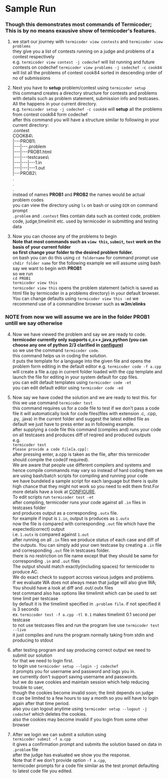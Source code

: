 # Sample Run
### Though this demonstrates most commands of Termicoder; This is by no means exausive show of termicoder's features. 

1. we start our journey with `termicoder view contests` and `termicoder view problems`  
they give you a list of contests running on a judge and problems of a contest respectively  
e.g. `termicoder view contest -j codechef` will list running and future contests on codechef
`termicoder view problems -j codechef -c cook84` will list all the problems of contest cook84 sorted in descending order of no of submissions

2. Next you have to **setup** problem/contest using `termicoder setup`  
this command creates a directory structure for contests and problems with details such as problem statement, submission info and testcases.  
All the happens in your current directory.  
e.g. `termicoder setup -j codechef -c cook84` will **setup** all the problems from contest cook84 form codechef  
after this command you will have a structure similar to following in your current directory:   
.contest  
COOK84\  
|---PROB1\  
|---|---.problem  
|---|---PROB1.html  
|---|---testcases\  
|---|---|---1.in  
|---|---|---1.out  
|---PROB2\  
.  
.  
.  
instead of names __PROB1__ and __PROB2__  the names would be actual problem codes  
you can view the directory using `ls` on bash or using `DIR` on command prompt  
`.problem` and `.contest` files contain data such as contest code, problem code, judge,timelimit etc. used by termicoder in submitting and testing data  

3. Now you can choose any of the problems to begin  
**Note that most commands such as `view this`, `submit`, `test` work on the basis of your current folder  
so first change your folder to the desired problem folder.**  
on bash you can do this using `cd foldername` for command prompt use `chdir folder name` for the following example we will assume using bash  
say we want to begin with **PROB1**  
so we run  
`cd PROB1`  
`termicoder view this`  
`termicoder view this` opens the problem statement (which is saved as html file by termicoder in a problems directory) in your default browser. You can change defaults using `termicoder view this -ed` we recommend use of a commandline browser such as **w3m**/**elinks**  

### NOTE from now we will assume we are in the folder PROB1 untill we say otherwise  

4. Now we have viewed the problem and say we are ready to code.  
**termicoder currently only supports c,c++,java,python (you can choose any one of python 2/3 clarified in [configure](configure.md))**  
so we use the command `termicoder code`.  
this command helps us in coding the solution.  
it puts the template for a language into the given file and opens the problem form editing in the default editor
e.g. `termicoder code -f a.cpp` will create a file a.cpp in current folder loaded with the cpp template and launch the file for editing in your system default for cpp files.   
you can edit default templates using `termicoder code -et`  
you can edit default editor using `termicoder code -ed`  

5. Now say we have coded the solution and we are ready to test this.
for this we use command `termicoder test`  
this command requires us for a code file to test if we don't pass a code file it will automatically look for code files(files with extension .c, .cpp, .py, .java) in the current folder and suggest the latest edited file as default we just have to press enter as in following example.  
after supplying a code file this command (compiles and) runs your code on all testcases and produces diff of reqired and produced outputs  
e.g.  
`termicoder test`  
`Please provide a code file[a.cpp]:`  
after pressing enter, a.cpp is taken as the file, after this termicoder should compile the code(if required).  
We are aware that people use different compilers and systems and hence compile commannds may vary so instead of hard coding them we are using bash/batch scripts for compiling and running your code  
we have bundeled a sample script for each language but there is quite high chance that they might not work so you need to edit them first.For more details have a look at [CONFIGURE](configure.md).  
To edit scripts run `termicoder test -et`   
after compiling, termicoder runs your code against all `.in` files in testcases folder  
and produces output as a corresponding `.outx` file.   
for example if input is `1.in`, output is produces as `1.outx`  
now the file is compared with corresponding `.out` file which have the expected(correct) output  
i.e. `1.outx` is compared against `1.out`   
after running on all `.in` files we produce status of each case and diff of the outputs.
You can simply add your own testcase by creating a `.in` file and corresponding `.out` file in testcases folder.  
there is no restriction on file name except that they should be same for corresponding `.in` and `.out` files  
The output should match exactly(including spaces) for termicoder to produce AC.  
We do exact check to support accross various judges and problems.  
If we evaluate WA does not always mean that judge will also give WA; You should have a look at diff and .out/.outx files  
test command also has options like timelimit which can be used to set time limit per testcase  
by default it is the timelimit specified in `.problem file`. if not specified it is 3 seconds  
ex. `termicoder test -f a.cpp -tl 0.1` makes timelimit 0.1 second per testcase  
to not use testcases files and run the program live use `termicoder test --live`   
it just compiles and runs the program normally taking from stdin and producing to stdout  

6. after testing program and say producing correct output we need to submit our solution  
for that we need to login first.    
to login use `termicoder setup --login -j codechef`  
it prompts you for username and password and logs you in.  
we currently don't support saving username and passwords.  
but we do save cookies and maintain session which help reducing trouble to user,  
though the cookies become invalid soon; the limit depends on judge  
it can be limited to a few hours to say a month so you will have to login again after that time period.  
also you can logout anytime using `termicoder setup --logout -j codechef` which deletes the cookies.  
also the cookies may become invalid if you login from some other browser  

7. After we login we can submit a solution using  
`termicoder submit -f a.cpp`  
it gives a confirmation prompt and submits the solution based on data in `.problem` file  
after the judge has evaluated we show you the response.  
Note that if we don't provide option `-f a.cpp`,  
termicoder prompts for a code file similar as the test prompt defaulting to latest code file you edited.  
